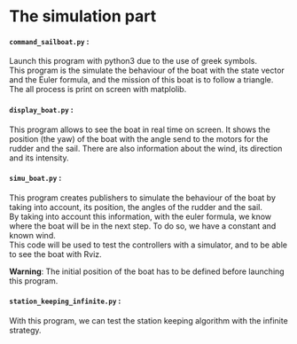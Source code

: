 # The simulation part


#### `command_sailboat.py` : 

Launch this program with python3 due to the use of greek symbols.  
This program is the simulate the behaviour of the boat with the state vector and the Euler formula, and the mission of this boat is to follow a triangle.  
The all process is print on screen with matplolib. 
  
#### `display_boat.py` :
This program allows to see the boat in real time on screen. It shows the position (the yaw) of the boat with the angle send to the motors for the rudder and the sail. There are also information about the wind, its direction and its intensity.  

#### `simu_boat.py` :

This program creates publishers to simulate the behaviour of the boat by taking into account, its position, the angles of the rudder and the sail.  
By taking into account this information, with the euler formula, we know where the boat will be in the next step. To do so, we have a constant and known wind.  
This code will be used to test the controllers with a simulator, and to be able to see the boat with Rviz.  

__Warning__: The initial position of the boat has to be defined before launching this program.

#### `station_keeping_infinite.py` :

With this program, we can test the station keeping algorithm with the infinite strategy.